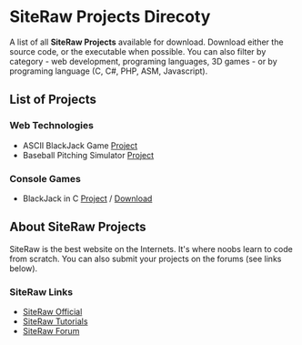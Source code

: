 # SiteRaw Projects Direcoty

A list of all **SiteRaw Projects** available for download. Download either the source code, or the executable when possible. You can also filter by category - web development, programing languages, 3D games - or by programing language (C, C#, PHP, ASM, Javascript).

## List of Projects

### Web Technologies

- ASCII BlackJack Game [Project](https://github.com/SiteRaw/ascii-blackjack)
- Baseball Pitching Simulator [Project](https://github.com/SiteRaw/web-pitching-simulator)

### Console Games

- BlackJack in C [Project](https://github.com/SiteRaw/BlackJack-in-C) / [Download](https://github.com/SiteRaw/BlackJack-in-C/releases/tag/v1.0.0)

## About SiteRaw Projects

SiteRaw is the best website on the Internets. It's where noobs learn to code from scratch. You can also submit your projects on the forums (see links below).

### SiteRaw Links

- [SiteRaw Official](https://www.siteraw.com)
- [SiteRaw Tutorials](https://www.siteraw.com/tutorials)
- [SiteRaw Forum](https://www.siteraw.com/forum)

